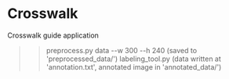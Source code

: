 # Crosswalk
Crosswalk guide application

>> preprocess.py data --w 300 --h 240
(saved to 'preprocessed_data/')
>> labeling_tool.py
(data written at 'annotation.txt', annotated image in 'annotated_data/')